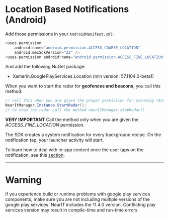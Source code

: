 # Location Based Notifications (Android)

Add those permissions in your `AndroidManifest.xml`:
```csharp
<uses-permission
	android:name="android.permission.ACCESS_COARSE_LOCATION"
	android:maxSdkVersion="22" />
<uses-permission android:name="android.permission.ACCESS_FINE_LOCATION" />
```
And add the following NuGet package:

- Xamarin.GooglePlayServices.Location (min version: 57.1104.0-beta1)

When you want to start the radar for **geofences and beacons**, you call this method:

```csharp
// call this when you are given the proper permission for scanning (ACCESS_FINE_LOCATION)
NearItManager.Instance.StartRadar();
// to stop the radar call the method nearItManager.stopRadar()
```

**VERY IMPORTANT** Call the method only when you are given the *ACCESS_FINE_LOCATION* permission.


The SDK creates a system notification for every background recipe. On the notification tap, your launcher activity will start.

To learn how to deal with in-app content once the user taps on the notification, see this [section](in-app-content.md).


___
# Warning 
If you experience build or runtime problems with google play services components, make sure you are not including multiple versions of the google play services.
NearIT includes the 11.4.0 version.
Conflicting play services version may result in compile-time and run-time errors.
